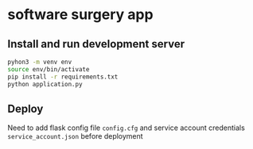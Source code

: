 # software surgery app

## Install and run development server 

```bash
pyhon3 -m venv env
source env/bin/activate
pip install -r requirements.txt
python application.py
```

## Deploy

Need to add flask config file `config.cfg` and service account credentials 
`service_account.json` before deployment
